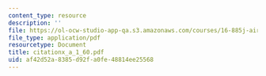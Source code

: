 ```yaml
---
content_type: resource
description: ''
file: https://ol-ocw-studio-app-qa.s3.amazonaws.com/courses/16-885j-aircraft-systems-engineering-fall-2004/af42d52a8385d92fa0fe48814ee25568_citationx_a_1_60.pdf
file_type: application/pdf
resourcetype: Document
title: citationx_a_1_60.pdf
uid: af42d52a-8385-d92f-a0fe-48814ee25568
---
```

